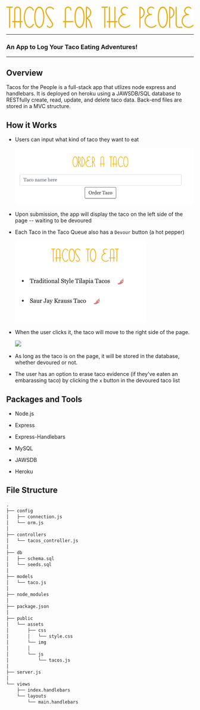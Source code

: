 ![title](public/assets/img/TACO_TITLE.png)
***

###  An App to Log Your Taco Eating Adventures!

***

## Overview

Tacos for the People is a full-stack app that utlizes node express and handlebars. It is deployed on heroku using a JAWSDB/SQL database to RESTfully create, read, update, and delete taco data. Back-end files are stored in a MVC structure.

## How it Works

* Users can input what kind of taco they want to eat

  <kbd>
    <img src="public/assets/img/move.png">
  </kbd>

* Upon submission, the app will display the taco on the left side of the page -- waiting to be devoured

* Each Taco in the Taco Queue also has a `Devour` button (a hot pepper)

  <kbd>
    <img src="public/assets/img/eat.png">
  </kbd>

* When the user clicks it, the taco will move to the right side of the page.

  <kbd>
    <img src="ublic/assets/img/devoured.png">
  </kbd>


* As long as the taco is on the page, it will be stored in the database, whether devoured or not.

* The user has an option to erase taco evidence (if they've eaten an embarassing taco) by clicking the `x` button in the devoured taco list


## Packages and Tools

* Node.js

* Express

* Express-Handlebars

* MySQL

* JAWSDB

* Heroku

## File Structure

```
.
├── config
│   ├── connection.js
│   └── orm.js
│ 
├── controllers
│   └── tacos_controller.js
│
├── db
│   ├── schema.sql
│   └── seeds.sql
│
├── models
│   └── taco.js
│ 
├── node_modules
│ 
├── package.json
│
├── public
│   └── assets
│       ├── css
│       │   └── style.css
│       └── img
│       │ 
│       └── js
│           └── tacos.js
│
├── server.js
│
└── views
    ├── index.handlebars
    └── layouts
        └── main.handlebars
```
